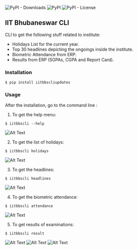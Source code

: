 ![PyPI - Downloads](https://img.shields.io/pypi/dm/iitbbscliupdates.svg) ![PyPI](https://img.shields.io/pypi/v/iitbbscliupdates.svg) ![PyPI - License](https://img.shields.io/pypi/l/iitbbscliupdates.svg)
## IIT Bhubaneswar CLI
CLI to get the following stuff related to institute:
* Holidays List for the current year.
* Top 30 headlines depicting the ongoings inside the institute.
* Biometric Attendance from ERP.
* Results from ERP (SGPAs, CGPA and Report Card).

### Installation
```
$ pip install iitbbscliupdates
```
### Usage
After the installation, go to the command line :
1. To get the help menu: 
```
$ iitbbscli --help
```
![Alt Text](https://github.com/IronVenom/iitbbscli/blob/master/assets/help.JPG)

2. To get the list of holidays:
```
$ iitbbscli holidays
```
![Alt Text](https://github.com/IronVenom/iitbbscli/blob/master/assets/holidays.JPG)

3. To get the headlines:
```
$ iitbbscli headlines
```
![Alt Text](https://github.com/IronVenom/iitbbscli/blob/master/assets/headlines.JPG)

4. To get the biometric attendance:
```
$ iitbbscli attendance
```
![Alt Text](https://github.com/IronVenom/iitbbscli/blob/master/assets/attendance_.png)

5. To get results of examinations:
```
$ iitbbscli result
```
![Alt Text](https://github.com/IronVenom/iitbbscli/blob/master/assets/cgpa_.png)
![Alt Text](https://github.com/IronVenom/iitbbscli/blob/master/assets/report%20card_.png)
![Alt Text](https://github.com/IronVenom/iitbbscli/blob/master/assets/attendance_.pnghttps://github.com/IronVenom/iitbbscli/blob/master/assets/sgpa_.png)

